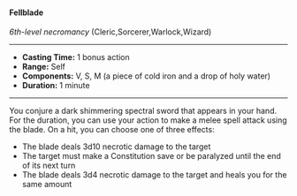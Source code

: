 #### Fellblade
*6th-level necromancy* (Cleric,Sorcerer,Warlock,Wizard)
___
- **Casting Time:** 1 bonus action
- **Range:** Self
- **Components:** V, S, M (a piece of cold iron and a drop of holy water)
- **Duration:** 1 minute
---
You conjure a dark shimmering spectral sword that
appears in your hand. For the duration, you can use
your action to make a melee spell attack using the
blade. On a hit, you can choose one of three effects:
* The blade deals 3d10 necrotic damage to the
target
* The target must make a Constitution save or be
paralyzed until the end of its next turn
* The blade deals 3d4 necrotic damage to the
target and heals you for the same amount
